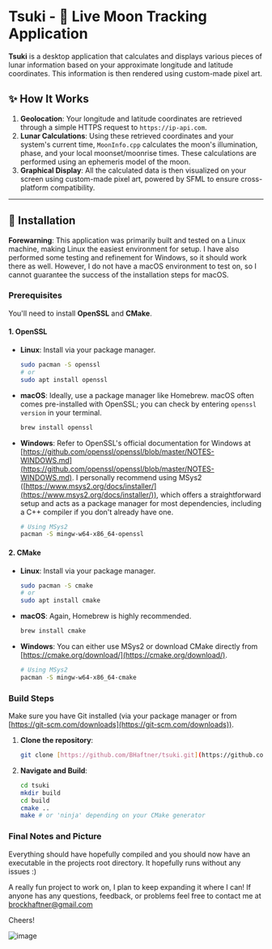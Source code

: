 # Tsuki - 🌙 Live Moon Tracking Application

**Tsuki** is a desktop application that calculates and displays various pieces of lunar information based on your approximate longitude and latitude coordinates. This information is then rendered using custom-made pixel art.

## ✨ How It Works

1.  **Geolocation**: Your longitude and latitude coordinates are retrieved through a simple HTTPS request to `https://ip-api.com`.
2.  **Lunar Calculations**: Using these retrieved coordinates and your system's current time, `MoonInfo.cpp` calculates the moon's illumination, phase, and your local moonset/moonrise times. These calculations are performed using an ephemeris model of the moon.
3.  **Graphical Display**: All the calculated data is then visualized on your screen using custom-made pixel art, powered by SFML to ensure cross-platform compatibility.

---

## 🚀 Installation

**Forewarning**: This application was primarily built and tested on a Linux machine, making Linux the easiest environment for setup. I have also performed some testing and refinement for Windows, so it should work there as well. However, I do not have a macOS environment to test on, so I cannot guarantee the success of the installation steps for macOS.

### Prerequisites

You'll need to install **OpenSSL** and **CMake**.

#### 1. OpenSSL

* **Linux**: Install via your package manager.
    ```sh
    sudo pacman -S openssl
    # or
    sudo apt install openssl
    ```
* **macOS**: Ideally, use a package manager like Homebrew. macOS often comes pre-installed with OpenSSL; you can check by entering `openssl version` in your terminal.
    ```sh
    brew install openssl
    ```
* **Windows**: Refer to OpenSSL's official documentation for Windows at [https://github.com/openssl/openssl/blob/master/NOTES-WINDOWS.md](https://github.com/openssl/openssl/blob/master/NOTES-WINDOWS.md). I personally recommend using MSys2 ([https://www.msys2.org/docs/installer/](https://www.msys2.org/docs/installer/)), which offers a straightforward setup and acts as a package manager for most dependencies, including a C++ compiler if you don't already have one.
    ```sh
    # Using MSys2
    pacman -S mingw-w64-x86_64-openssl
    ```

#### 2. CMake

* **Linux**: Install via your package manager.
    ```sh
    sudo pacman -S cmake
    # or
    sudo apt install cmake
    ```
* **macOS**: Again, Homebrew is highly recommended.
    ```sh
    brew install cmake
    ```
* **Windows**: You can either use MSys2 or download CMake directly from [https://cmake.org/download/](https://cmake.org/download/).
    ```sh
    # Using MSys2
    pacman -S mingw-w64-x86_64-cmake
    ```

### Build Steps

Make sure you have Git installed (via your package manager or from [https://git-scm.com/downloads](https://git-scm.com/downloads)).

1.  **Clone the repository**:
    ```sh
    git clone [https://github.com/BHaftner/tsuki.git](https://github.com/BHaftner/tsuki.git)
    ```
2.  **Navigate and Build**:
    ```sh
    cd tsuki
    mkdir build
    cd build
    cmake ..
    make # or 'ninja' depending on your CMake generator
    ```

### Final Notes and Picture

Everything should have hopefully compiled and you should now have an executable in the projects root directory. It hopefully runs without any issues :)

A really fun project to work on, I plan to keep expanding it where I can! If anyone has any questions, feedback, or problems feel free to contact me at brockhaftner@gmail.com

Cheers!

![image](https://github.com/user-attachments/assets/5b1c1b2d-ebfe-4440-8a9c-5dc628425aef)

